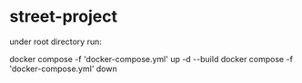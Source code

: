 # street-project

under root directory run:

docker compose -f 'docker-compose.yml' up -d --build
docker compose -f 'docker-compose.yml' down
